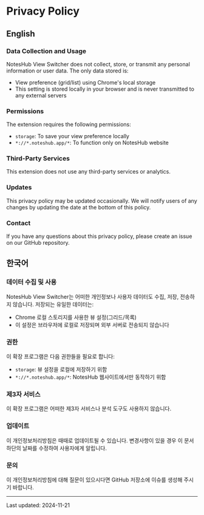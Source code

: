# Privacy Policy

## English

### Data Collection and Usage

NotesHub View Switcher does not collect, store, or transmit any personal information or user data. The only data stored is:

- View preference (grid/list) using Chrome's local storage
- This setting is stored locally in your browser and is never transmitted to any external servers

### Permissions

The extension requires the following permissions:

- `storage`: To save your view preference locally
- `*://*.noteshub.app/*`: To function only on NotesHub website

### Third-Party Services

This extension does not use any third-party services or analytics.

### Updates

This privacy policy may be updated occasionally. We will notify users of any changes by updating the date at the bottom of this policy.

### Contact

If you have any questions about this privacy policy, please create an issue on our GitHub repository.

## 한국어

### 데이터 수집 및 사용

NotesHub View Switcher는 어떠한 개인정보나 사용자 데이터도 수집, 저장, 전송하지 않습니다. 저장되는 유일한 데이터는:

- Chrome 로컬 스토리지를 사용한 뷰 설정(그리드/목록)
- 이 설정은 브라우저에 로컬로 저장되며 외부 서버로 전송되지 않습니다

### 권한

이 확장 프로그램은 다음 권한들을 필요로 합니다:

- `storage`: 뷰 설정을 로컬에 저장하기 위함
- `*://*.noteshub.app/*`: NotesHub 웹사이트에서만 동작하기 위함

### 제3자 서비스

이 확장 프로그램은 어떠한 제3자 서비스나 분석 도구도 사용하지 않습니다.

### 업데이트

이 개인정보처리방침은 때때로 업데이트될 수 있습니다. 변경사항이 있을 경우 이 문서 하단의 날짜를 수정하여 사용자에게 알립니다.

### 문의

이 개인정보처리방침에 대해 질문이 있으시다면 GitHub 저장소에 이슈를 생성해 주시기 바랍니다.

---

Last updated: 2024-11-21

